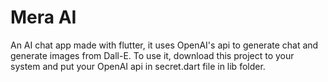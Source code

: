 # Mera AI

An AI chat app made with flutter, it uses OpenAI's api to generate chat and generate images from Dall-E.
To use it, download this project to your system and put your OpenAI api in secret.dart file in lib folder.
